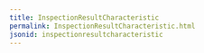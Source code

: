 ```yaml
---
title: InspectionResultCharacteristic
permalink: InspectionResultCharacteristic.html
jsonid: inspectionresultcharacteristic
---
```

